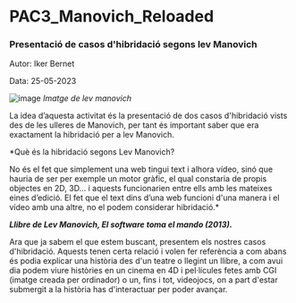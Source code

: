 # PAC3_Manovich_Reloaded
### Presentació de casos d'hibridació segons lev Manovich
Autor: Iker Bernet

Data: 25-05-2023

![image](https://github.com/IkerBernet/PAC3_Manovich_Reloaded/assets/132346580/df1b0377-4d6c-492b-ac6a-e5b19d6385f0)
*Imatge de lev manovich*

La idea d’aquesta activitat és la presentació de dos casos d'hibridació vists des de les ulleres de Manovich, per tant és important saber que era exactament la hibridació per a lev Manovich.

*Què és la hibridació segons Lev Manovich?

No és el fet que simplement una web tingui text i alhora vídeo, sinó que hauria de ser per exemple un motor gràfic, el qual constaria de propis objectes en 2D, 3D... i aquests funcionarien entre ells amb les mateixes eines d’edició. El fet que el text dins d’una web funcioni d'una manera i el vídeo amb una altre, no el podem considerar hibridació.*

***Llibre de Lev Manovich, El software toma el mando (2013).***

Ara que ja sabem el que estem buscant, presentem els nostres casos d'hibridació. Aquests tenen certa relació i volen fer referència a com abans és podia explicar una història des d'un teatre o llegint un llibre, a com avui dia podem viure històries en un cinema en  4D i pel·lícules fetes amb CGI (imatge creada per ordinador) o un, fins i tot, videojocs, on a part d'estar submergit a la història has d'interactuar per poder avançar.


